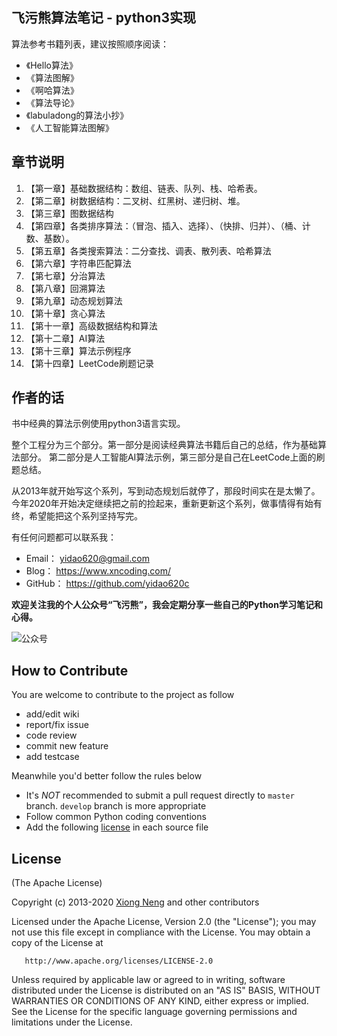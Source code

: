 ﻿## 飞污熊算法笔记 - python3实现

算法参考书籍列表，建议按照顺序阅读：

* 《Hello算法》
* 《算法图解》
* 《啊哈算法》
* 《算法导论》
* 《labuladong的算法小抄》
* 《人工智能算法图解》

## 章节说明

1. 【第一章】基础数据结构：数组、链表、队列、栈、哈希表。
2. 【第二章】树数据结构：二叉树、红黑树、递归树、堆。
3. 【第三章】图数据结构
4. 【第四章】各类排序算法：（冒泡、插入、选择）、（快排、归并）、（桶、计数、基数）。
5. 【第五章】各类搜索算法：二分查找、调表、散列表、哈希算法
6. 【第六章】字符串匹配算法
7. 【第七章】分治算法
8. 【第八章】回溯算法
9. 【第九章】动态规划算法
10. 【第十章】贪心算法
11. 【第十一章】高级数据结构和算法
12. 【第十二章】AI算法
13. 【第十三章】算法示例程序
14. 【第十四章】LeetCode刷题记录

## 作者的话

书中经典的算法示例使用python3语言实现。

整个工程分为三个部分。第一部分是阅读经典算法书籍后自己的总结，作为基础算法部分。
第二部分是人工智能AI算法示例，第三部分是自己在LeetCode上面的刷题总结。

从2013年就开始写这个系列，写到动态规划后就停了，那段时间实在是太懒了。
今年2020年开始决定继续把之前的捡起来，重新更新这个系列，做事情得有始有终，希望能把这个系列坚持写完。

有任何问题都可以联系我：

* Email： yidao620@gmail.com
* Blog：   https://www.xncoding.com/
* GitHub： https://github.com/yidao620c

**欢迎关注我的个人公众号“飞污熊”，我会定期分享一些自己的Python学习笔记和心得。**

![公众号](https://github.com/yidao620c/python3-cookbook/raw/master/exts/wuxiong.jpg)

## How to Contribute

You are welcome to contribute to the project as follow

* add/edit wiki
* report/fix issue
* code review
* commit new feature
* add testcase

Meanwhile you'd better follow the rules below

* It's *NOT* recommended to submit a pull request directly to `master` branch. `develop` branch is more appropriate
* Follow common Python coding conventions
* Add the following [license](#license) in each source file

## License

(The Apache License)

Copyright (c) 2013-2020 [Xiong Neng](https://www.xncoding.com/) and other contributors

Licensed under the Apache License, Version 2.0 (the "License");
you may not use this file except in compliance with the License. You may obtain a copy of the License at

       http://www.apache.org/licenses/LICENSE-2.0

Unless required by applicable law or agreed to in writing,
software distributed under the License is distributed on an "AS IS" BASIS,
WITHOUT WARRANTIES OR CONDITIONS OF ANY KIND, either express or implied.
See the License for the specific language governing permissions and limitations under the License.
